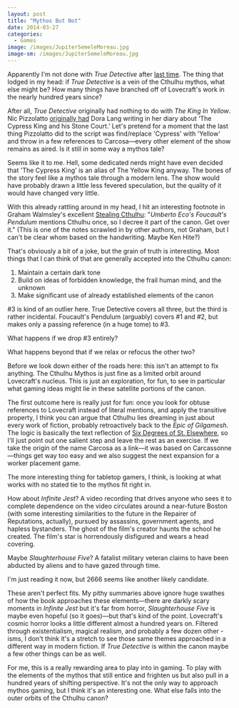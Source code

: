 ```yaml
---
layout: post
title: "Mythos But Not"
date: 2014-03-27
categories:
  - Games
image: /images/JupiterSemeleMoreau.jpg
image-sm: /images/JupiterSemeleMoreau.jpg
---
```

Apparently I'm not done with _True Detective_ after [last time](2014/03/25/the-flat-circle/). The thing that lodged in my head: if _True Detective_ is a vein of the Cthulhu mythos, what else might be? How many things have branched off of Lovecraft's work in the nearly hundred years since?

After all, _True Detective_ originally had nothing to do with _The King In Yellow_. Nic Pizzolatto [originally had](http://insidetv.ew.com/2014/02/27/true-detective-nic-pizzolatto-season-1/) Dora Lang writing in her diary about ‘The Cypress King and his Stone Court.’ Let's pretend for a moment that the last thing Pizzolatto did to the script was find/replace 'Cypress' with 'Yellow' and throw in a few references to Carcosa—every other element of the show remains as aired. Is it still in some way a mythos tale?

Seems like it to me. Hell, some dedicated nerds might have even decided that 'The Cypress King' is an alias of The Yellow King anyway. The bones of the story feel like a mythos tale through a modern lens. The show would have probably drawn a little less fevered speculation, but the quality of it would have changed very little.

With this already rattling around in my head, I hit an interesting footnote in Graham Walmsley's excellent [Stealing Cthulhu](http://insidetv.ew.com/2014/02/27/true-detective-nic-pizzolatto-season-1/): "_Umberto Eco's Foucault's Pendulum_ mentions Cthulhu once, so I decree it part of the canon. Get over it." (This is one of the notes scrawled in by other authors, not Graham, but I can't be clear whom based on the handwriting. Maybe Ken Hite?)

That's obviously a bit of a joke, but the grain of truth is interesting. Most things that I can think of that are generally accepted into the Cthulhu canon:

1. Maintain a certain dark tone
2. Build on ideas of forbidden knowledge, the frail human mind, and the unknown
3. Make significant use of already established elements of the canon

#3 is kind of an outlier here. True Detective covers all three, but the third is rather incidental. Foucault's Pendulum (arguably) covers #1 and #2, but makes only a passing reference (in a huge tome) to #3.

What happens if we drop #3 entirely?

What happens beyond that if we relax or refocus the other two?

Before we look down either of the roads here: this isn't an attempt to fix anything. The Cthulhu Mythos is just fine as a limited orbit around Lovecraft's nucleus. This is just an exploration, for fun, to see in particular what gaming ideas might lie in these satellite portions of the canon.

The first outcome here is really just for fun: once you look for obtuse references to Lovecraft instead of literal mentions, and apply the transitive property, I think you can argue that Cthulhu lies dreaming in just about every work of fiction, probably retroactively back to the _Epic of Gilgamesh_. The logic is basically the text reflection of [Six Degrees of St. Elsewhere](http://www.slushfactory.com/content/EpupypyZAZTDOLwdfz.php), so I'll just point out one salient step and leave the rest as an exercise. If we take the origin of the name Carcosa as a link—it was based on Carcassonne—things get way too easy and we also suggest the next expansion for a worker placement game.

The more interesting thing for tabletop gamers, I think, is looking at what works with no stated tie to the mythos fit right in.

How about _Infinite Jest_? A video recording that drives anyone who sees it to complete dependence on the video circulates around a near-future Boston (with some interesting similarities to the future in the Repairer of Reputations, actually), pursued by assassins, government agents, and hapless bystanders. The ghost of the film's creator haunts the school he created. The film's star is horrendously disfigured and wears a head covering.

Maybe _Slaughterhouse Five_? A fatalist military veteran claims to have been abducted by aliens and to have gazed through time.

I'm just reading it now, but 2666 seems like another likely candidate.

These aren't perfect fits. My pithy summaries above ignore huge swathes of how the book approaches these elements—there are darkly scary moments in _Infinite Jest_ but it's far from horror, _Slaughterhouse Five_ is maybe even hopeful (so it goes)—but that's kind of the point. Lovecraft's cosmic horror looks a little different almost a hundred years on. Filtered through existentialism, magical realism, and probably a few dozen other -isms, I don't think it's a stretch to see those same themes approached in a different way in modern fiction. If _True Detective_ is within the canon maybe a few other things can be as well.

For me, this is a really rewarding area to play into in gaming. To play with the elements of the mythos that still entice and frighten us but also pull in a hundred years of shifting perspective. It's not the only way to approach mythos gaming, but I think it's an interesting one. What else falls into the outer orbits of the Cthulhu canon?